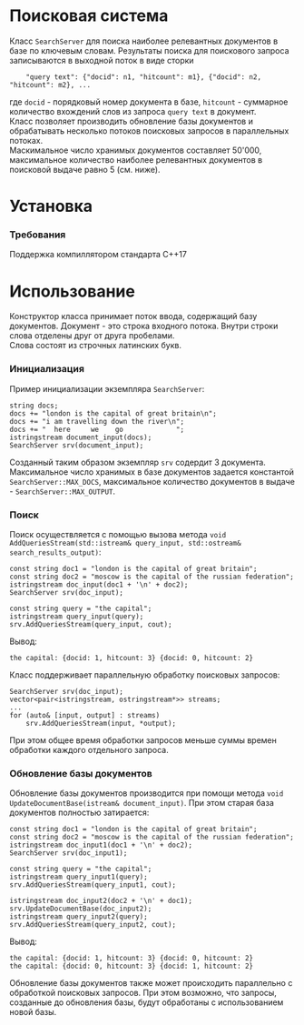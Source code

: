 # Поисковая система
Класс `SearchServer` для поиска наиболее релевантных документов в базе по ключевым словам. Результаты поиска для поискового запроса записываются в выходной поток в виде сторки  
	
		"query text": {"docid": n1, "hitcount": m1}, {"docid": n2, "hitcount": m2}, ...
	
где `docid` - порядковый номер документа в базе, `hitcount` - суммарное количество вхождений слов из запроса `query text` в документ.  
Класс позволяет производить обновление базы документов и обрабатывать несколько потоков поисковых запросов в параллельных потоках.  
Маскимальное число хранимых документов составляет 50'000, максимальное количество наиболее релевантных документов в поисковой выдаче равно 5 (см. ниже).

# Установка
### Требования
Поддержка компиллятором стандарта C++17  

# Использование
Конструктор класса принимает поток ввода, содержащий базу документов. Документ - это строка входного потока. Внутри строки слова отделены друг от друга пробелами.  
Слова состоят из строчных латинских букв.  

### Инициализация
Пример инициализации экземпляра `SearchServer`:  

	string docs;
	docs += "london is the capital of great britain\n";
	docs += "i am travelling down the river\n";
	docs += "  here     we    go             ";
	istringstream document_input(docs);
	SearchServer srv(document_input);

Созданный таким образом экземпляр `srv` содердит 3 документа.  
Максимальное число хранимых в базе документов задается константой `SearchServer::MAX_DOCS`, максимальное количество документов в выдаче - `SearchServer::MAX_OUTPUT`.  

### Поиск
Поиск осуществляется с помощью вызова метода `void AddQueriesStream(std::istream& query_input, std::ostream& search_results_output)`: 

	const string doc1 = "london is the capital of great britain";
	const string doc2 = "moscow is the capital of the russian federation";
	istringstream doc_input(doc1 + '\n' + doc2);
	SearchServer srv(doc_input);

	const string query = "the capital";
	istringstream query_input(query);
	srv.AddQueriesStream(query_input, cout);

Вывод:  

	the capital: {docid: 1, hitcount: 3} {docid: 0, hitcount: 2}

Класс поддерживает параллельную обработку поисковых запросов:

	SearchServer srv(doc_input);
	vector<pair<istringstream, ostringstream*>> streams;
	...
	for (auto& [input, output] : streams)
		srv.AddQueriesStream(input, *output);

При этом общее время обработки запросов меньше суммы времен обработки каждого отдельного запроса.  

### Обновление базы документов

Обновление базы документов производится при помощи метода `void UpdateDocumentBase(istream& document_input)`. При этом старая база документов полностью затирается:  

	const string doc1 = "london is the capital of great britain";
	const string doc2 = "moscow is the capital of the russian federation";
	istringstream doc_input1(doc1 + '\n' + doc2);
	SearchServer srv(doc_input1);

	const string query = "the capital";
	istringstream query_input1(query);
	srv.AddQueriesStream(query_input1, cout);

	istringstream doc_input2(doc2 + '\n' + doc1);
	srv.UpdateDocumentBase(doc_input2);
	istringstream query_input2(query);
	srv.AddQueriesStream(query_input2, cout);

Вывод:

	the capital: {docid: 1, hitcount: 3} {docid: 0, hitcount: 2}
	the capital: {docid: 0, hitcount: 3} {docid: 1, hitcount: 2}

Обновление базы документов также может происходить параллельно с обработкой поисковых запросов. При этом возможно, что запросы, созданные до обновления базы, будут обработаны с использованием новой базы.  
